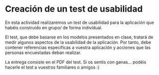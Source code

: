 # Creación de un test de usabilidad

En esta actividad realizaremos un test de usabilidad para la aplicación que habéis construido en grupo/ de forma individual.

El test, que debe basarse en los modelos presentados en clase, tratará de medir algunos aspectos de la usabilidad de la aplicación. Por tanto, debe contener referencias específicas a vuestra aplicación y acciones que las personas encuestadas deban realizar.

La entrega consiste en el PDF del test. Si os sentís con ganas… podéis hacerle el test a vuestros familiares o amigos :)

